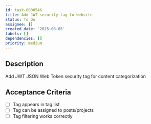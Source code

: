 ```yaml
---
id: task-0000546
title: Add JWT security tag to website
status: To Do
assignee: []
created_date: '2025-08-05'
labels: []
dependencies: []
priority: medium
---
```


## Description

Add JWT JSON Web Token security tag for content categorization

## Acceptance Criteria

- [ ] Tag appears in tag list
- [ ] Tag can be assigned to posts/projects
- [ ] Tag filtering works correctly
